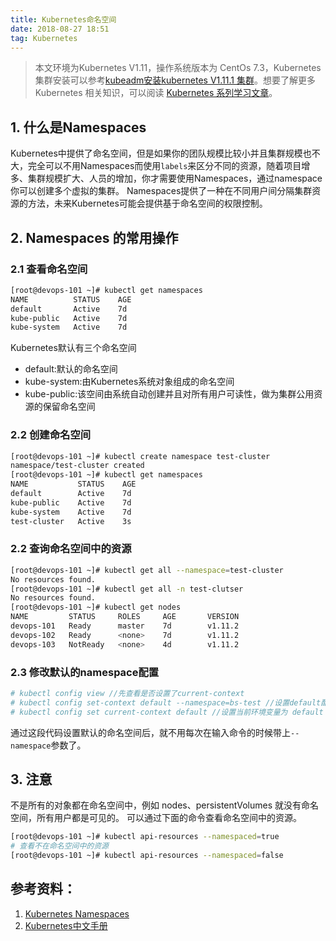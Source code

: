 ```yaml
---
title: Kubernetes命名空间
date: 2018-08-27 18:51
tag: Kubernetes
---
```


> 本文环境为Kubernetes V1.11，操作系统版本为 CentOs 7.3，Kubernetes集群安装可以参考[kubeadm安装kubernetes V1.11.1 集群](https://www.edulinks.cn/2018/07/24/20180724-kubeadm-install-kubernetes/)。想要了解更多 Kubernetes 相关知识，可以阅读 [Kubernetes 系列学习文章](http://edulinks.cn/2020/10/16/20201016-kubernetes-articles/)。


## 1. 什么是Namespaces
Kubernetes中提供了命名空间，但是如果你的团队规模比较小并且集群规模也不大，完全可以不用Namespaces而使用```labels```来区分不同的资源，随着项目增多、集群规模扩大、人员的增加，你才需要使用Namespaces，通过namespace你可以创建多个虚拟的集群。
Namespaces提供了一种在不同用户间分隔集群资源的方法，未来Kubernetes可能会提供基于命名空间的权限控制。

## 2. Namespaces 的常用操作

### 2.1 查看命名空间
```bash
[root@devops-101 ~]# kubectl get namespaces
NAME          STATUS    AGE
default       Active    7d
kube-public   Active    7d
kube-system   Active    7d
```
Kubernetes默认有三个命名空间

* default:默认的命名空间
* kube-system:由Kubernetes系统对象组成的命名空间
* kube-public:该空间由系统自动创建并且对所有用户可读性，做为集群公用资源的保留命名空间

### 2.2 创建命名空间
```bash
[root@devops-101 ~]# kubectl create namespace test-cluster
namespace/test-cluster created
[root@devops-101 ~]# kubectl get namespaces
NAME           STATUS    AGE
default        Active    7d
kube-public    Active    7d
kube-system    Active    7d
test-cluster   Active    3s
```

### 2.2 查询命名空间中的资源
```bash
[root@devops-101 ~]# kubectl get all --namespace=test-cluster
No resources found.
[root@devops-101 ~]# kubectl get all -n test-clutser
No resources found.
[root@devops-101 ~]# kubectl get nodes
NAME         STATUS     ROLES     AGE       VERSION
devops-101   Ready      master    7d        v1.11.2
devops-102   Ready      <none>    7d        v1.11.2
devops-103   NotReady   <none>    4d        v1.11.2
```

### 2.3 修改默认的namespace配置
```bash
# kubectl config view //先查看是否设置了current-context
# kubectl config set-context default --namespace=bs-test //设置default配置的namespace参数
# kubectl config set current-context default //设置当前环境变量为 default
```
通过这段代码设置默认的命名空间后，就不用每次在输入命令的时候带上```--namespace```参数了。

## 3. 注意
不是所有的对象都在命名空间中，例如 nodes、persistentVolumes 就没有命名空间，所有用户都是可见的。
可以通过下面的命令查看命名空间中的资源。
```bash
[root@devops-101 ~]# kubectl api-resources --namespaced=true
# 查看不在命名空间中的资源
[root@devops-101 ~]# kubectl api-resources --namespaced=false
```
## 参考资料：

1. [Kubernetes Namespaces](https://kubernetes.io/docs/concepts/overview/working-with-objects/namespaces/)
2. [Kubernetes中文手册](http://docs.kubernetes.org.cn/749.html)












